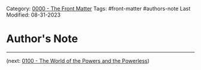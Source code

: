 Category: [0000 - The Front Matter](0000%20-%20The%20Front%20Matter.md)
Tags: #front-matter #authors-note 
Last Modified: 08-31-2023
# Author's Note

****

(next: [0100 - The World of the Powers and the Powerless](../0100%20-%20The%20World%20of%20the%20Powers%20and%20the%20Powerless/0100%20-%20The%20World%20of%20the%20Powers%20and%20the%20Powerless.md))